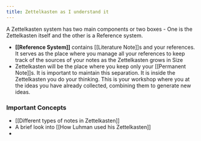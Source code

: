```yaml
---
title: Zettelkasten as I understand it
---
```


A Zettelkasten system has two main components or two boxes - One is the Zettelkasten itself and the other is a Reference system. 

- **[[Reference System]]** contains [[Literature Note]]s and your references. It serves as the place where you manage all your references to keep track of the sources of your notes as the Zettelkasten grows in Size
- Zettelkasten will be the place where you keep only your [[Permanent Note]]s. It is important to maintain this separation. It is inside the Zettelkasten you do your thinking. This is your workshop where you at the ideas you have already collected, combining them to generate new ideas.

### Important Concepts
- [[Different types of notes in Zettelkasten]]
- A brief look into [[How Luhman used his Zettelkasten]]
- 
